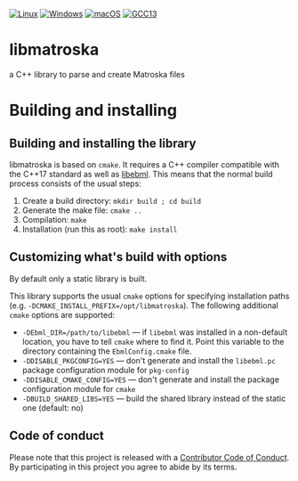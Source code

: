 [![Linux](https://github.com/Matroska-Org/libmatroska/actions/workflows/linux.yaml/badge.svg)](https://github.com/Matroska-Org/libmatroska/actions/workflows/linux.yaml)
[![Windows](https://github.com/Matroska-Org/libmatroska/actions/workflows/windows.yaml/badge.svg)](https://github.com/Matroska-Org/libmatroska/actions/workflows/windows.yaml)
[![macOS](https://github.com/Matroska-Org/libmatroska/actions/workflows/macos.yaml/badge.svg)](https://github.com/Matroska-Org/libmatroska/actions/workflows/macos.yaml)
[![GCC13](https://github.com/Matroska-Org/libmatroska/actions/workflows/linux-gcc13.yaml/badge.svg)](https://github.com/Matroska-Org/libmatroska/actions/workflows/linux-gcc13.yaml)

# libmatroska
a C++ library to parse and create Matroska files

# Building and installing

## Building and installing the library

libmatroska is based on `cmake`. It requires a C++ compiler compatible
with the C++17 standard as well as
[libebml](https://github.com/Matroska-Org/libebml). This means that
the normal build process consists of the usual steps:

1. Create a build directory: `mkdir build ; cd build`
2. Generate the make file: `cmake ..`
3. Compilation: `make`
4. Installation (run this as root): `make install`

## Customizing what's build with options

By default only a static library is built.

This library supports the usual `cmake` options for specifying
installation paths (e.g. `-DCMAKE_INSTALL_PREFIX=/opt/libmatroska`). The
following additional `cmake` options are supported:

* `-DEbml_DIR=/path/to/libebml` — if `libebml` was installed in a
  non-default location, you have to tell `cmake` where to find
  it. Point this variable to the directory containing the
  `EbmlConfig.cmake` file.
* `-DDISABLE_PKGCONFIG=YES` — don't generate and install the
  `libebml.pc` package configuration module for `pkg-config`
* `-DDISABLE_CMAKE_CONFIG=YES` — don't generate and install the
  package configuration module for `cmake`
* `-DBUILD_SHARED_LIBS=YES` — build the shared library instead of the
  static one (default: no)

## Code of conduct

Please note that this project is released with a [Contributor Code of Conduct](CODE_OF_CONDUCT.md). By participating in this project you agree to abide by its terms.

